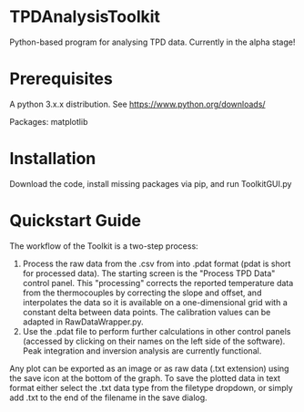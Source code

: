 # TPDAnalysisToolkit
Python-based program for analysing TPD data. Currently in the alpha stage!

# Prerequisites
A python 3.x.x distribution. See https://www.python.org/downloads/

Packages:
matplotlib

# Installation
Download the code, install missing packages via pip, and run ToolkitGUI.py

# Quickstart Guide
The workflow of the Toolkit is a two-step process:
1) Process the raw data from the .csv from into .pdat format (pdat is short for processed data). The starting screen is the "Process TPD Data" control panel. This "processing" corrects the reported temperature data from the thermocouples by correcting the slope and offset, and interpolates the data so it is available on a one-dimensional grid with a constant delta between data points. The calibration values can be adapted in RawDataWrapper.py.
2) Use the .pdat file to perform further calculations in other control panels (accessed by clicking on their names on the left side of the software). Peak integration and inversion analysis are currently functional.

Any plot can be exported as an image or as raw data (.txt extension) using the save icon at the bottom of the graph. To save the plotted data in text format either select the .txt data type from the filetype dropdown, or simply add .txt to the end of the filename in the save dialog.